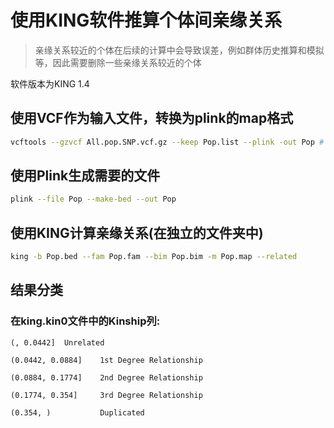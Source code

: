 # 使用KING软件推算个体间亲缘关系
>亲缘关系较近的个体在后续的计算中会导致误差，例如群体历史推算和模拟等，因此需要删除一些亲缘关系较近的个体

软件版本为KING 1.4

## 使用VCF作为输入文件，转换为plink的map格式

```sh
vcftools --gzvcf All.pop.SNP.vcf.gz --keep Pop.list --plink -out Pop # 分群体的情况
```

## 使用Plink生成需要的文件

```sh
plink --file Pop --make-bed --out Pop
```

## 使用KING计算亲缘关系(在独立的文件夹中)

```sh
king -b Pop.bed --fam Pop.fam --bim Pop.bim -m Pop.map --related
```

## 结果分类

### 在king.kin0文件中的Kinship列:

```
(, 0.0442]  Unrelated

(0.0442, 0.0884]    1st Degree Relationship

(0.0884, 0.1774]    2nd Degree Relationship

(0.1774, 0.354]     3rd Degree Relationship

(0.354, )           Duplicated
```